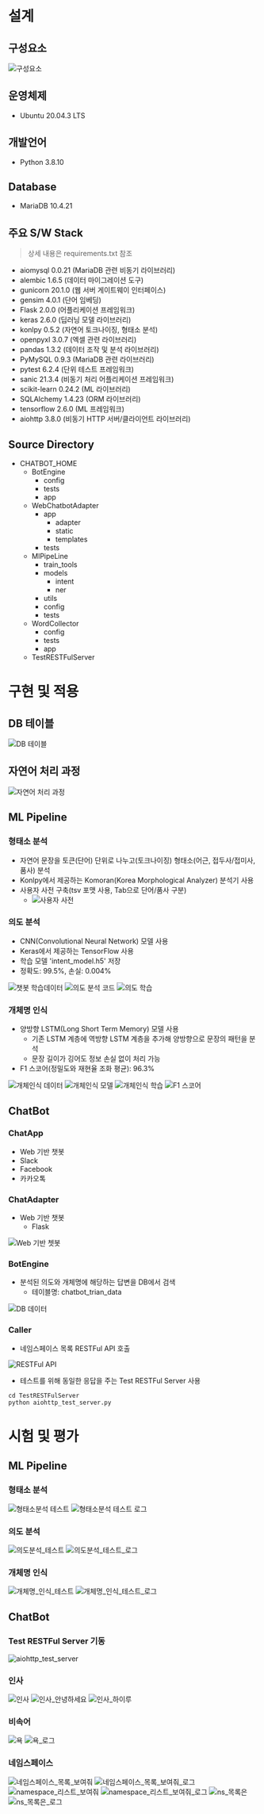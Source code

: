 # 설계 

## 구성요소 

![구성요소](./img/chatbot_archi.png)

## 운영체제  

* Ubuntu 20.04.3 LTS

## 개발언어 

* Python 3.8.10

## Database

* MariaDB 10.4.21

## 주요 S/W Stack

> 상세 내용은 requirements.txt 참조

* aiomysql 0.0.21 (MariaDB 관련 비동기 라이브러리)
* alembic 1.6.5 (데이터 마이그레이션 도구)
* gunicorn 20.1.0 (웹 서버 게이트웨이 인터페이스)
* gensim 4.0.1 (단어 임베딩)
* Flask 2.0.0 (어플리케이션 프레임워크)
* keras 2.6.0 (딥러닝 모델 라이브러리)
* konlpy 0.5.2 (자연어 토크나이징, 형태소 분석)
* openpyxl 3.0.7 (엑셀 관련 라이브러리)
* pandas 1.3.2 (데이터 조작 및 분석 라이브러리)
* PyMySQL 0.9.3 (MariaDB 관련 라이브러리)
* pytest 6.2.4 (단위 테스트 프레임워크)
* sanic 21.3.4 (비동기 처리 어플리케이션 프레임워크)
* scikit-learn 0.24.2 (ML 라이브러리)
* SQLAlchemy 1.4.23 (ORM 라이브러리)
* tensorflow 2.6.0 (ML 프레임워크)
* aiohttp 3.8.0 (비동기 HTTP 서버/클라이언트 라이브러리)

## Source Directory

* CHATBOT_HOME
  * BotEngine
    * config
    * tests
    * app
  * WebChatbotAdapter 
    * app
      * adapter
      * static
      * templates
    * tests
  * MlPipeLine
    * train_tools
    * models
      * intent
      * ner
    * utils
    * config
    * tests
  * WordCollector
    * config
    * tests
    * app
  * TestRESTFulServer

# 구현 및 적용

## DB 테이블

![DB 테이블](./img/chatbot_train_data_table.png)

## 자연어 처리 과정

![자연어 처리 과정](./img/자연어_처리_과정.png)

## ML Pipeline

### 형태소 분석

* 자연어 문장을 토큰(단어) 단위로 나누고(토크나이징) 형태소(어근, 접두사/접미사, 품사) 분석
* Konlpy에서 제공하는 Komoran(Korea Morphological Analyzer) 분석기 사용
* 사용자 사전 구축(tsv 포맷 사용, Tab으로 단어/품사 구분)
  * ![사용자 사전](./img/사용자정의용어_정의.png)

### 의도 분석

* CNN(Convolutional Neural Network) 모델 사용
* Keras에서 제공하는 TensorFlow 사용
* 학습 모델 'intent_model.h5' 저장
* 정확도: 99.5%, 손실: 0.004%

![챗봇 학습데이터](./img/챗봇_학습데이터.png)
![의도 분석 코드](./img/의도_분석_코드.png)
![의도 학습](./img/chatbot_intent_학습.png)

### 개체명 인식

* 양방향 LSTM(Long Short Term Memory) 모델 사용
  * 기존 LSTM 계층에 역방향 LSTM 계층을 추가해 양방향으로 문장의 패턴을 분석
  * 문장 길이가 깅어도 정보 손실 없이 처리 가능
* F1 스코어(정밀도와 재현율 조화 평균): 96.3%

![개체인식 데이터](./img/챗봇_객체인식_데이터.png)
![개체인식 모델](./img/챗봇_개체인식_모델.png)
![개체인식 학습](./img/챗봇_개인인식_학습.png)
![F1 스코어](./img/챗봇_개체인식_학습_검증.png)

## ChatBot

### ChatApp

* Web 기반 챗봇
* Slack
* Facebook
* 카카오톡

### ChatAdapter

* Web 기반 챗봇
  * Flask

![Web 기반 쳇봇](./img/챗봇_hi.png)

### BotEngine

* 분석된 의도와 개체명에 해당하는 답변을 DB에서 검색
  * 테이블명: chatbot_trian_data

![DB 데이터](./img/chatbot_train_data.png)

### Caller

* 네임스페이스 목록 RESTFul API 호출

![RESTFul API](./img/restful_url.png)

* 테스트를 위해 동일한 응답을 주는 Test RESTFul Server 사용

```shell
cd TestRESTFulServer
python aiohttp_test_server.py
```

# 시험 및 평가

## ML Pipeline

### 형태소 분석 

![형태소분석 테스트](./img/형태소분석_테스트.png)
![형태소분석 테스트 로그](./img/형태소분석_테스트_로그.png)

### 의도 분석

![의도분석_테스트](./img/의도분석_테스트.png)
![의도분석_테스트_로그](./img/의도분석_테스트_로그.png)

### 개체명 인식

![개체명_인식_테스트](./img/개체명_인식_테스트.png)
![개체명_인식_테스트_로그](./img/개체명_인식_테스트_로그.png)

## ChatBot

### Test RESTFul Server 기동

![aiohttp_test_server](./img/aiohttp_test_server.png)

### 인사

![인사](./img/챗봇_인사.png)
![인사_안녕하세요](./img/챗봇_안녕하세요_로그.png)
![인사_하이루](./img/챗봇_하이루_로그.png)

### 비속어 

![욕](./img/챗봇_욕.png)
![욕_로그](./img/챗봇_나쁜놈아_로그.png)

### 네임스페이스

![네임스페이스_목록_보여줘](./img/네임스페이스_목록_보여줘.png)
![네임스페이스_목록_보여줘_로그](./img/네임스페이스_목록_보여줘_로그.png)
![namespace_리스트_보여줘](./img/namespace_리스트_보여줘.png)
![namespace_리스트_보여줘_로그](./img/namespace_리스트_보여줘_로그.png)
![ns_목록은](./img/ns_목록은.png)
![ns_목록은_로그](./img/ns_목록은_로그.png)

